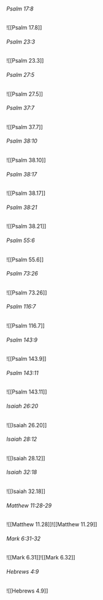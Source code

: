 ###### Psalm 17:8

![[Psalm 17.8]]

###### Psalm 23:3

![[Psalm 23.3]]

###### Psalm 27:5

![[Psalm 27.5]]

###### Psalm 37:7

![[Psalm 37.7]]

###### Psalm 38:10

![[Psalm 38.10]]

###### Psalm 38:17

![[Psalm 38.17]]

###### Psalm 38:21

![[Psalm 38.21]]

###### Psalm 55:6

![[Psalm 55.6]]

###### Psalm 73:26

![[Psalm 73.26]]

###### Psalm 116:7

![[Psalm 116.7]]

###### Psalm 143:9

![[Psalm 143.9]]

###### Psalm 143:11

![[Psalm 143.11]]

###### Isaiah 26:20

![[Isaiah 26.20]]

###### Isaiah 28:12

![[Isaiah 28.12]]

###### Isaiah 32:18

![[Isaiah 32.18]]

###### Matthew 11:28-29

![[Matthew 11.28]]![[Matthew 11.29]]

###### Mark 6:31-32

![[Mark 6.31]]![[Mark 6.32]]

###### Hebrews 4:9

![[Hebrews 4.9]]